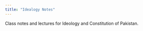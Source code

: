 ```yaml
---
title: "Idealogy Notes"
---
```


Class notes and lectures for Ideology and Constitution of Pakistan.
